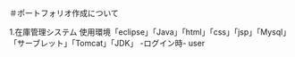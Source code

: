 ＃ポートフォリオ作成について

1.在庫管理システム
使用環境「eclipse」「Java」「html」「css」「jsp」「Mysql」「サーブレット」「Tomcat」「JDK」
-ログイン時-
user

